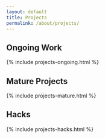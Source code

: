 ```yaml
---
layout: default
title: Projects
permalink: /about/projects/
---
```


## Ongoing Work

{% include projects-ongoing.html %}

## Mature Projects

{% include projects-mature.html %}

## Hacks

{% include projects-hacks.html %}
